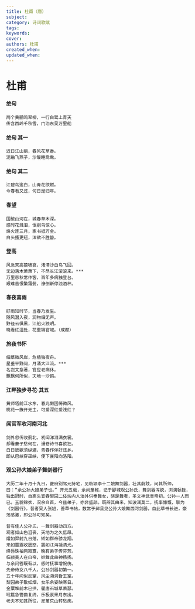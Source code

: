 ```yaml
---
title: 杜甫（唐）
subject: 
category: 诗词歌赋
tags: 
keywords: 
cover: 
authors: 杜甫
created_when: 
updated_when: 
---
```


# 杜甫


#### 绝句

```
两个黄鹂鸣翠柳，一行白鹭上青天
传含西岭千秋雪，门泊东吴万里船
```

#### 绝句 其一

```
迟日江山丽，春风花草香。
泥融飞燕子，沙暖睡鸳鸯。
```

#### 绝句 其二

```
江碧鸟逾白，山青花欲燃。
今春看又过，何日是归年。
```

#### 春望

```
国破山河在，城春草木深。
感时花溅泪，恨别鸟惊心。
烽火连三月，家书抵万金。
白头搔更短，浑欲不胜簪。
```

#### 登高

```
风急天高猿啸哀，渚清沙白鸟飞回。
无边落木萧萧下，不尽长江滚滚来。***
万里悲秋常作客，百年多病独登台。
艰难苦恨繁霜鬓，潦倒新停浊酒杯。
```

#### 春夜喜雨

```
好雨知时节，当春乃发生。
随风潜入夜，润物细无声。
野径云俱黑，江船火独明。
晓看红湿处，花重锦官城。（成都）
```

#### 旅夜书怀

```
细草微风岸，危樯独夜舟。
星垂平野阔，月涌大江流。***
名岂文章著，官应老病休。
飘飘何所似，天地一沙鸥。
```

#### 江畔独步寻花·其五

```
黄师塔前江水东，春光懒困倚微风。
桃花一簇开无主，可爱深红爱浅红？
```

#### 闻官军收河南河北

```
剑外忽传收蓟北，初闻涕泪满衣裳。
却看妻子愁何在，漫卷诗书喜欲狂。
白日放歌须纵酒，青春作伴好还乡。
即从巴峡穿巫峡，便下襄阳向洛阳。
```

#### 观公孙大娘弟子舞剑器行

```
大历二年十月十九日，夔府别驾元持宅，见临颍李十二娘舞剑器，壮其蔚跂，问其所师，曰：“余公孙大娘弟子也。” 开元五载，余尚童稚，记于郾城观公孙氏，舞剑器浑脱，浏漓顿挫，独出冠时，自高头宜春梨园二伎坊内人洎外供奉舞女，晓是舞者，圣文神武皇帝初，公孙一人而已。玉貌锦衣，况余白首，今兹弟子，亦非盛颜。既辨其由来，知波澜莫二，抚事慷慨，聊为《剑器行》。昔者吴人张旭，善草书帖，数常于邺县见公孙大娘舞西河剑器，自此草书长进，豪荡感激，即公孙可知矣。
```

```
昔有佳人公孙氏，一舞剑器动四方。
观者如山色沮丧，天地为之久低昂。
㸌如羿射九日落，矫如群帝骖龙翔。
来如雷霆收震怒，罢如江海凝清光。
绛唇珠袖两寂寞，晚有弟子传芬芳。
临颍美人在白帝，妙舞此曲神扬扬。
与余问答既有以，感时抚事增惋伤。
先帝侍女八千人，公孙剑器初第一。
五十年间似反掌，风尘澒洞昏王室。
梨园弟子散如烟，女乐余姿映寒日。
金粟堆前木已拱，瞿唐石城草萧瑟。
玳筵急管曲复终，乐极哀来月东出。
老夫不知其所往，足茧荒山转愁疾。
```
